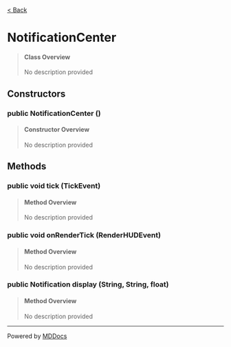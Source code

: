 [< Back](..)
# NotificationCenter #
>#### Class Overview ####
>No description provided
## Constructors ##
### public NotificationCenter () ###
>#### Constructor Overview ####
>No description provided
>
## Methods ##
### public void tick (TickEvent) ###
>#### Method Overview ####
>No description provided
>
### public void onRenderTick (RenderHUDEvent) ###
>#### Method Overview ####
>No description provided
>
### public Notification display (String, String, float) ###
>#### Method Overview ####
>No description provided
>

---
Powered by [MDDocs](https://github.com/VRCube/MDDocs)
